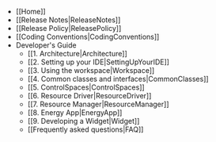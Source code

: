 - [[Home]]
- [[Release Notes|ReleaseNotes]]
- [[Release Policy|ReleasePolicy]]
- [[Coding Conventions|CodingConventions]]
- Developer's Guide
  - [[1. Architecture|Architecture]]
  - [[2. Setting up your IDE|SettingUpYourIDE]]
  - [[3. Using the workspace|Workspace]]
  - [[4. Common classes and interfaces|CommonClasses]]
  - [[5. ControlSpaces|ControlSpaces]]
  - [[6. Resource Driver|ResourceDriver]]
  - [[7. Resource Manager|ResourceManager]]
  - [[8. Energy App|EnergyApp]]
  - [[9. Developing a Widget|Widget]]
  - [[Frequently asked questions|FAQ]]